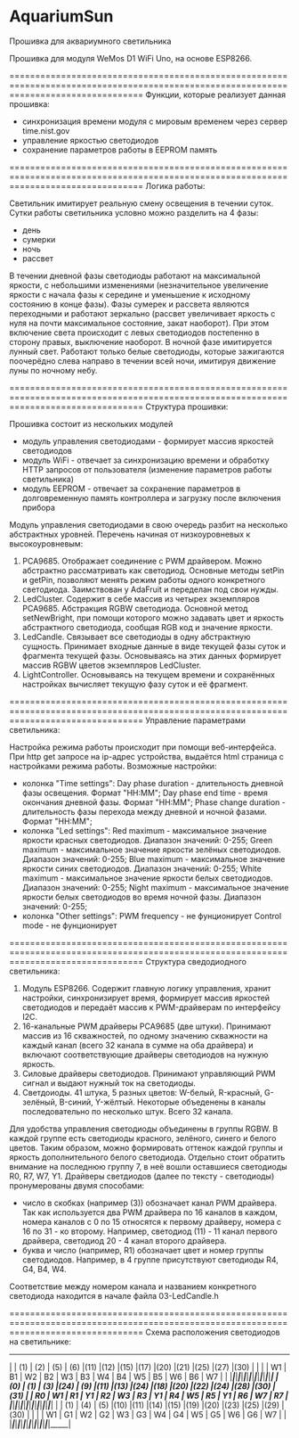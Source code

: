 # AquariumSun
Прошивка для аквариумного светильника

Прошивка для модуля WeMos D1 WiFi Uno, на основе ESP8266.

======================================================================================================================================
Функции, которые реализует данная прошивка:

- синхронизация времени модуля с мировым временем через сервер time.nist.gov
- управление яркостью светодиодов
- сохранение параметров работы в EEPROM память

======================================================================================================================================
Логика работы:

Светильник имитирует реальную смену освещения в течении суток. Сутки работы светильника условно можно разделить на 4 фазы:
- день
- сумерки
- ночь
- рассвет

В течении дневной фазы светодиоды работают на максимальной яркости, с небольшими изменениями (незначительное увеличение яркости с начала фазы к середине и уменьшение к исходному состоянию в конце фазы).
Фазы сумерек и рассвета являются переходными и работают зеркально (рассвет увеличивает яркость с нуля на почти максимальное состояние, закат наоборот). При этом включение света происходит с левых светодиодов постепенно в сторону правых, выключение наоборот.
В ночной фазе имитируется лунный свет. Работают только белые светодиоды, которые зажигаются поочерёдно слева направо в течении всей ночи, имитируя движение луны по ночному небу.

======================================================================================================================================
Структура прошивки:

Прошивка состоит из нескольких модулей
- модуль управления светодиодами - формирует массив яркостей светодиодов
- модуль WiFi - отвечает за синхронизацию времени и обработку HTTP запросов от пользователя (изменение параметров работы светильника)
- модуль EEPROM - отвечает за сохранение параметров в долговременную память контроллера и загрузку после включения прибора

Модуль управления светодиодами в свою очередь разбит на несколько абстрактных уровней. Перечень начиная от низкоуровневых к высокоуровневым:

1. PCA9685. Отображает соединение с PWM драйвером. Можно абстрактно рассматривать как светодиод. Основные методы setPin и getPin, позволяют менять режим работы одного конкретного светодиода. Заимствован у AdaFruit и переделан под свои нужды.
2. LedCluster. Содержит в себе массив из четырех экземпляров PCA9685. Абстракция RGBW светодиода. Основной метод setNewBright, при помощи которого можно задавать цвет и яркость абстрактного светодиода, сообщая RGB код и значение яркости.
3. LedCandle. Связывает все светодиоды в одну абстрактную сущность. Принимает входные данные в виде текущей фазы суток и фрагмента текущей фазы. Основываясь на этих данных формирует массив RGBW цветов экземпляров LedCluster.
4. LightController. Основываясь на текущем времени и сохранённых настройках вычисляет текущую фазу суток и её фрагмент.

======================================================================================================================================
Управление параметрами светильника:

Настройка режима работы происходит при помощи веб-интерфейса. При http get запросе на ip-адрес устройства, выдаётся html страница с настройками режима работы.
Возможные настройки:
- колонка "Time settings":
  Day phase duration - длительность дневной фазы освещения. Формат "HH:MM";
  Day phase end time - время окончания дневной фазы. Формат "HH:MM";
  Phase change duration - длительность фазы перехода между дневной и ночной фазами. Формат "HH:MM";
- колонка "Led settings":
  Red maximum - максимальное значение яркости красных светодиодов. Диапазон значений: 0-255; 
  Green maximum - максимальное значение яркости зелёных светодиодов. Диапазон значений: 0-255;
  Blue maximum - максимальное значение яркости синих светодиодов. Диапазон значений: 0-255;
  White maximum - максимальное значение яркости белых светодиодов. Диапазон значений: 0-255;
  Night maximum - максимальное значение яркости белых светодиодов во время ночной фазы. Диапазон значений: 0-255;
- колонка "Other settings":
  PWM frequency - не фунционирует
  Control mode - не фунционирует

======================================================================================================================================
Структура сведодиодного светильника:

1. Модуль ESP8266. Содержит главную логику управления, хранит настройки, синхронизирует время, формирует массив яркостей светодиодов и передаёт массив к PWM-драйверам по интерфейсу I2C.
2. 16-канальные PWM драйверы PCA9685 (две штуки). Принимают массив из 16 скважностей, по одному значению скважности на каждый канал (всего 32 канала в сумме на оба драйвера) и включают соответствующие драйверы светодиодов на нужную яркость.
3. Силовые драйверы светодиодов. Принимают управляющий PWM сигнал и выдают нужный ток на светодиоды.
4. Светдоиоды. 41 штука, 5 разных цветов: W-белый, R-красный, G-зелёный, B-синий, Y-жёлтый. Некоторые объеденены в каналы последовательно по несколько штук. Всего 32 канала.

Для удобства управления светодиоды объединены в группы RGBW. В каждой группе есть светодиоды красного, зелёного, синего и белого цветов. Таким образом, можно формировать оттенок каждой группы и яркость дополнительного белого светодиода. Отдельно стоит обратить внимание на последнюю группу 7, в неё вошли оставшиеся светодиоды R0, R7, W7, Y1.
Драйверы светдиодов (далее по тексту - светодиоды) пронумерованы двумя способами:
- число в скобках (например (3)) обозначает канал PWM драйвера. Так как используется два PWM драйвера по 16 каналов в каждом, номера каналов с 0 по 15 относятся к первому драйверу, номера с 16 по 31 - ко второму. Например, светодиод (11) - 11 канал первого драйвера, светодиод 20 - 4 канал второго драйвера.
- буква и число (например, R1) обозначает цвет и номер группы светодиодов. Например, в 4 группе присутствуют светодиоды R4, G4, B4, W4.

Соответствие между номером канала и названием конкретного светодиода находится в начале файла 03-LedCandle.h 

======================================================================================================================================
Схема расположения светодиодов на светильнике:
__________________________________________________________________________________________
|     | (1) | (2) | (5) | (6) |(11) |(12) |(15) |(17) |(20) |(21) |(25) |(27) |(30) |     |
|     | W1  | B1  | W2  | B2  | W3  | B3  | W4  | B4  | W5  | B5  | W6  | B6  | W7  |     |
|_____|_____|_____|_____|_____|_____|_____|_____|_____|_____|_____|_____|_____|_____|_____|
| (0) | (1) | (3) |(24) | (9) |(11) |(13) |(24) |(18) |(20) |(22) |(24) |(28) |(30) |(31) |
| R0  | W1  | R1  | Y1  | R2  | W3  | R3  | Y1  | R4  | W5  | R5  | Y1  | R6  | W7  | R7  |
|_____|_____|_____|_____|_____|_____|_____|_____|_____|_____|_____|_____|_____|_____|_____|
|     | (1) | (4) | (5) |(10) |(11) |(14) |(15) |(19) |(20) |(23) |(25) |(29) |(30) |     |
|     | W1  | G1  | W2  | G2  | W3  | G3  | W4  | G4  | W5  | G5  | W6  | G6  | W7  |     |
|_____|_____|_____|_____|_____|_____|_____|_____|_____|_____|_____|_____|_____|_____|_____|